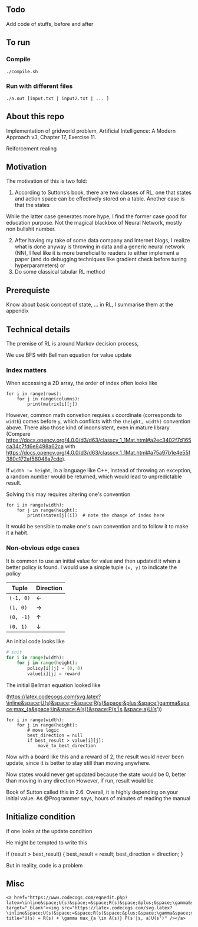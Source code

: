 ## Todo
Add code of stuffs, before and after


## To run
### Compile
`./compile.sh`
### Run with different files
`./a.out [input.txt | input2.txt | ... ]`

## About this repo
Implementation of gridworld problem, Artificial Intelligence: A Modern Approach v3, Chapter 17, Exercise 11.

Reiforcement realing


## Motivation
The motivation of this is two fold:

1. According to Suttons’s book, there are two classes of RL, one that states and action space can be effectively stored on a table. Another case is that the states 

While the latter case generates more hype, I find the former case good for education purpose. Not the magical blackbox of Neural Network, mostly non bullshit number.

2. After having my take of some data company and Internet blogs, I realize what is done anyway is throwing in data and a generic neural network (NN), I feel like it is  more beneficial to readers to either implement a paper (and do debugging techniques like gradient check before tuning hyperparameters) 
or
2. Do some classical tabular RL method


## Prerequiste
Know about basic concept of state, … in RL, I summarise them at the appendix


## Technical details
The premise of RL is around Markov decision process, 

We use BFS with Bellman equation for value update
### Index matters
 When accessing a 2D array, the order of index often looks like
```
for i in range(rows):
    for j in range(columns):
        print(matrix[i][j])
```
However, common math convetion requies `x` coordinate (corresponds to `width`) comes before `y`, which conflicts with the `(height, width)` convention above. There also those kind of inconsistent, even in mature library (Compare https://docs.opencv.org/4.0.0/d3/d63/classcv_1_1Mat.html#a2ec3402f7d165ca34c7fd6e8498a62ca with https://docs.opencv.org/4.0.0/d3/d63/classcv_1_1Mat.html#a75a97b1e4e55f380c172af58048a7cde). 

If `width != height`, in a language like C++, instead of throwing an exception, a random number would be returned, which would lead to unpredictable result.

Solving this may requires altering one's convention
```
for i in range(width):
    for j in range(height):
        print(states[j][i])  # note the change of index here
```

It would be sensible to make one's own convention and to follow it to make it a habit.

### Non-obvious edge cases
It is common to use an initial value for value and then updated it when a better policy is found. I would use a simple tuple `(x, y)` to indicate the policy

| Tuple   | Direction |
|---------|-----------|
| `(-1, 0)` | ←         |
| `(1, 0)`  | →         |
| `(0, -1)`  | ↑         |
| `(0, 1)`  | ↓         |

An initial code looks like

```python
# init
for i in range(width):
    for j in range(height):
        policy[i][j] = (0, 0)
        value[i][j] = reward
```
The initial Bellman equation looked like 


(https://latex.codecogs.com/svg.latex?\inline&space;U(s)&space;=&space;R(s)&space;&plus;&space;\gamma&space;max_{a&space;\in&space;A(s)}&space;P(s'|s,&space;a)U(s'))
```
for i in range(width):
    for j in range(height):
        # move logic
        best_direction = null
        if best_result > value[i][j]:
            move_to_best_direction
```

Now with a board like this and a reward of 2, the result would never been update, since it is better to stay still than moving anywhere.





Now states would never get updated because the state would be 0, better than moving in any direction 
However, if run, result would be


Book of Sutton called this in 2.6. Overall, it is highly depending on your initial value. As @Programmer says, hours of minutes of reading the manual


## Initialize condition
If one looks at the update condition


He might be tempted to write this

if (result > best_result) {
    best_result = result;
    best_direction = direction;
}

But in reality, code is a problem






## Misc
```
<a href="https://www.codecogs.com/eqnedit.php?latex=\inline&space;U(s)&space;=&space;R(s)&space;&plus;&space;\gamma&space;max_{a&space;\in&space;A(s)}&space;P(s'|s,&space;a)U(s')" target="_blank"><img src="https://latex.codecogs.com/svg.latex?\inline&space;U(s)&space;=&space;R(s)&space;&plus;&space;\gamma&space;max_{a&space;\in&space;A(s)}&space;P(s'|s,&space;a)U(s')" title="U(s) = R(s) + \gamma max_{a \in A(s)} P(s'|s, a)U(s')" /></a>
```

